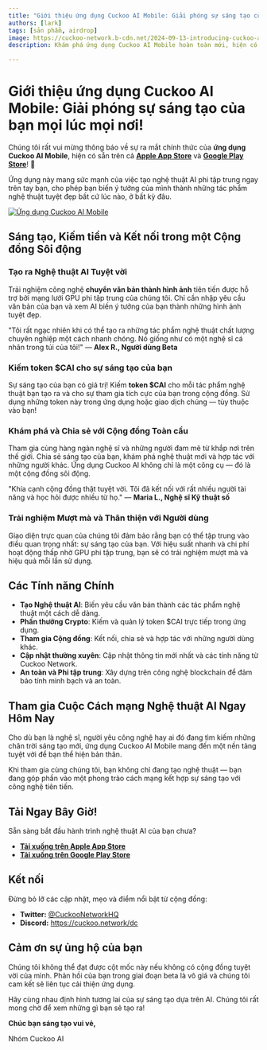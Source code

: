 ```yaml
---
title: "Giới thiệu ứng dụng Cuckoo AI Mobile: Giải phóng sự sáng tạo của bạn mọi lúc mọi nơi!"
authors: [lark]
tags: [sản phẩm, airdrop]
image: https://cuckoo-network.b-cdn.net/2024-09-13-introducing-cuckoo-ai-mobile-unleash-your-creativity-on-the-go.webp
description: Khám phá ứng dụng Cuckoo AI Mobile hoàn toàn mới, hiện có sẵn trên Apple App Store! Giải phóng sự sáng tạo của bạn ở mọi nơi bằng cách tạo ra những tác phẩm nghệ thuật tuyệt đẹp được hỗ trợ bởi AI từ các yêu cầu văn bản. Kiếm token $CAI cho các sáng tạo của bạn, kết nối với một cộng đồng nghệ sĩ sôi động và trải nghiệm hiệu suất nhanh, phi tập trung. Tải xuống ngay và tham gia vào tương lai của sáng tạo dựa trên AI!

---
```


# Giới thiệu ứng dụng Cuckoo AI Mobile: Giải phóng sự sáng tạo của bạn mọi lúc mọi nơi!

Chúng tôi rất vui mừng thông báo về sự ra mắt chính thức của **ứng dụng Cuckoo AI Mobile**, hiện có sẵn trên cả **[Apple App Store](https://apps.apple.com/app/apple-store/id6670416935)** và **[Google Play Store](https://play.google.com/store/apps/details?id=network.cuckoo.android)**! 🎉

Ứng dụng này mang sức mạnh của việc tạo nghệ thuật AI phi tập trung ngay trên tay bạn, cho phép bạn biến ý tưởng của mình thành những tác phẩm nghệ thuật tuyệt đẹp bất cứ lúc nào, ở bất kỳ đâu.

[![Ứng dụng Cuckoo AI Mobile](https://cuckoo-network.b-cdn.net/cuckoo-mobile-screenshots.webp)](https://onelink.to/38sr93)

## **Sáng tạo, Kiếm tiền và Kết nối trong một Cộng đồng Sôi động**

### **Tạo ra Nghệ thuật AI Tuyệt vời**

Trải nghiệm công nghệ **chuyển văn bản thành hình ảnh** tiên tiến được hỗ trợ bởi mạng lưới GPU phi tập trung của chúng tôi. Chỉ cần nhập yêu cầu văn bản của bạn và xem AI biến ý tưởng của bạn thành những hình ảnh tuyệt đẹp.

"Tôi rất ngạc nhiên khi có thể tạo ra những tác phẩm nghệ thuật chất lượng chuyên nghiệp một cách nhanh chóng. Nó giống như có một nghệ sĩ cá nhân trong túi của tôi!" — **Alex R., Người dùng Beta**

### **Kiếm token $CAI cho sự sáng tạo của bạn**

Sự sáng tạo của bạn có giá trị! Kiếm **token $CAI** cho mỗi tác phẩm nghệ thuật bạn tạo ra và cho sự tham gia tích cực của bạn trong cộng đồng. Sử dụng những token này trong ứng dụng hoặc giao dịch chúng — tùy thuộc vào bạn!

### **Khám phá và Chia sẻ với Cộng đồng Toàn cầu**

Tham gia cùng hàng ngàn nghệ sĩ và những người đam mê từ khắp nơi trên thế giới. Chia sẻ sáng tạo của bạn, khám phá nghệ thuật mới và hợp tác với những người khác. Ứng dụng Cuckoo AI không chỉ là một công cụ — đó là một cộng đồng sôi động.

"Khía cạnh cộng đồng thật tuyệt vời. Tôi đã kết nối với rất nhiều người tài năng và học hỏi được nhiều từ họ." — **Maria L., Nghệ sĩ Kỹ thuật số**

### **Trải nghiệm Mượt mà và Thân thiện với Người dùng**

Giao diện trực quan của chúng tôi đảm bảo rằng bạn có thể tập trung vào điều quan trọng nhất: sự sáng tạo của bạn. Với hiệu suất nhanh và chi phí hoạt động thấp nhờ GPU phi tập trung, bạn sẽ có trải nghiệm mượt mà và hiệu quả mỗi lần sử dụng.

## **Các Tính năng Chính**

- **Tạo Nghệ thuật AI**: Biến yêu cầu văn bản thành các tác phẩm nghệ thuật một cách dễ dàng.
- **Phần thưởng Crypto**: Kiếm và quản lý token $CAI trực tiếp trong ứng dụng.
- **Tham gia Cộng đồng**: Kết nối, chia sẻ và hợp tác với những người dùng khác.
- **Cập nhật thường xuyên**: Cập nhật thông tin mới nhất và các tính năng từ Cuckoo Network.
- **An toàn và Phi tập trung**: Xây dựng trên công nghệ blockchain để đảm bảo tính minh bạch và an toàn.

## **Tham gia Cuộc Cách mạng Nghệ thuật AI Ngay Hôm Nay**

Cho dù bạn là nghệ sĩ, người yêu công nghệ hay ai đó đang tìm kiếm những chân trời sáng tạo mới, ứng dụng Cuckoo AI Mobile mang đến một nền tảng tuyệt vời để bạn thể hiện bản thân.

Khi tham gia cùng chúng tôi, bạn không chỉ đang tạo nghệ thuật — bạn đang góp phần vào một phong trào cách mạng kết hợp sự sáng tạo với công nghệ tiên tiến.

## **Tải Ngay Bây Giờ!**

Sẵn sàng bắt đầu hành trình nghệ thuật AI của bạn chưa?

- **[Tải xuống trên Apple App Store](https://apps.apple.com/app/apple-store/id6670416935)**
- **[Tải xuống trên Google Play Store](https://play.google.com/store/apps/details?id=network.cuckoo.android)**

## **Kết nối**

Đừng bỏ lỡ các cập nhật, mẹo và điểm nổi bật từ cộng đồng:

- **Twitter:** [@CuckooNetworkHQ](https://cuckoo.network/x)
- **Discord:** https://cuckoo.network/dc

## **Cảm ơn sự ủng hộ của bạn**

Chúng tôi không thể đạt được cột mốc này nếu không có cộng đồng tuyệt vời của mình. Phản hồi của bạn trong giai đoạn beta là vô giá và chúng tôi cam kết sẽ liên tục cải thiện ứng dụng.

Hãy cùng nhau định hình tương lai của sự sáng tạo dựa trên AI. Chúng tôi rất mong chờ để xem những gì bạn sẽ tạo ra!

**Chúc bạn sáng tạo vui vẻ,**

Nhóm Cuckoo AI
